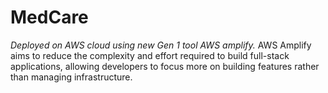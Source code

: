 # MedCare


*Deployed on AWS cloud using new Gen 1 tool AWS amplify.*
AWS Amplify aims to reduce the complexity and effort required to build full-stack applications, allowing developers to focus more on building features rather than managing infrastructure.

